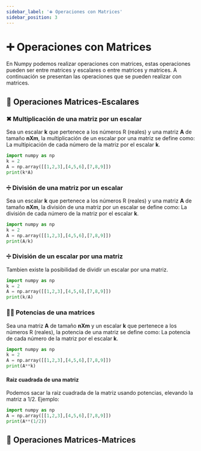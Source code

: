 ```yaml
---
sidebar_label: '➕ Operaciones con Matrices'
sidebar_position: 3
---
```


# ➕ Operaciones con Matrices
En Numpy podemos realizar operaciones con matrices, estas operaciones pueden ser entre matrices y escalares o entre matrices y matrices.
A continuación se presentan las operaciones que se pueden realizar con matrices.


## 📝 Operaciones Matrices-Escalares

### ✖ Multiplicación de una matriz por un escalar
Sea un escalar **k** que pertenece a los números R (reales) y una matriz **A** de tamaño **nXm**, la multiplicación de un escalar por una matriz se define como:
La multipicación de cada número de la matriz por el escalar **k**.


```python title="Multiplicación de una matriz por un escalar"
import numpy as np
k = 2
A = np.array([[1,2,3],[4,5,6],[7,8,9]])
print(k*A)
```


### ➗ División de una matriz por un escalar
Sea un escalar **k** que pertenece a los números R (reales) y una matriz **A** de tamaño **nXm**, la división de una matriz por un escalar se define como:
La división de cada número de la matriz por el escalar **k**.


```python title="División de una matriz por un escalar"
import numpy as np
k = 2
A = np.array([[1,2,3],[4,5,6],[7,8,9]])
print(A/k)
```


### ➗ División de un escalar por una matriz
Tambien existe la posibilidad de dividir un escalar por una matriz.


```python title="División de un escalar por una matriz"
import numpy as np
k = 2
A = np.array([[1,2,3],[4,5,6],[7,8,9]])
print(k/A)
```


### ☝🏽️ Potencias de una matrices
Sea una matriz **A** de tamaño **nXm** y un escalar **k** que pertenece a los números R (reales), la potencia de una matriz se define como:
La potencia de cada número de la matriz por el escalar **k**.


```python title="Potencia de una matriz"
import numpy as np
k = 2
A = np.array([[1,2,3],[4,5,6],[7,8,9]])
print(A**k)
```
#### Raiz cuadrada de una matriz
Podemos sacar la raiz cuadrada de la matriz usando potencias, elevando la matriz a 1/2. Ejemplo:


```python title="Raiz cuadrada de una matriz"
import numpy as np
A = np.array([[1,2,3],[4,5,6],[7,8,9]])
print(A**(1/2))
```

## 📝 Operaciones Matrices-Matrices

